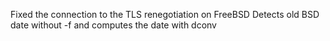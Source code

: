 Fixed the connection to the TLS renegotiation on FreeBSD
Detects old BSD date without -f and computes the date with dconv
